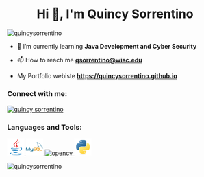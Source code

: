 <h1 align="center">Hi 👋, I'm Quincy Sorrentino</h1>
<p align="left"> <img src="https://komarev.com/ghpvc/?username=quincysorrentino&label=Profile%20views&color=0e75b6&style=flat" alt="quincysorrentino" /> </p>

- 🌱 I’m currently learning **Java Development and Cyber Security**

- 📫 How to reach me **qsorrentino@wisc.edu**

- My Portfolio webiste **https://quincysorrentino.github.io**

<h3 align="left">Connect with me:</h3>
<p align="left">
<a href="https://linkedin.com/in/quincy sorrentino" target="blank"><img align="center" src="https://raw.githubusercontent.com/rahuldkjain/github-profile-readme-generator/master/src/images/icons/Social/linked-in-alt.svg" alt="quincy sorrentino" height="30" width="40" /></a>
</p>

<h3 align="left">Languages and Tools:</h3>
<p align="left"> <a href="https://www.java.com" target="_blank" rel="noreferrer"> <img src="https://raw.githubusercontent.com/devicons/devicon/master/icons/java/java-original.svg" alt="java" width="40" height="40"/> </a> <a href="https://www.mysql.com/" target="_blank" rel="noreferrer"> <img src="https://raw.githubusercontent.com/devicons/devicon/master/icons/mysql/mysql-original-wordmark.svg" alt="mysql" width="40" height="40"/> </a> <a href="https://opencv.org/" target="_blank" rel="noreferrer"> <img src="https://www.vectorlogo.zone/logos/opencv/opencv-icon.svg" alt="opencv" width="40" height="40"/> </a> <a href="https://www.python.org" target="_blank" rel="noreferrer"> <img src="https://raw.githubusercontent.com/devicons/devicon/master/icons/python/python-original.svg" alt="python" width="40" height="40"/> </a> </p>

<p><img align="left" src="https://github-readme-stats.vercel.app/api/top-langs?username=quincysorrentino&show_icons=true&locale=en&layout=compact" alt="quincysorrentino" /></p>
